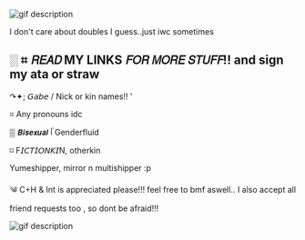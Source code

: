 ![gif description](https://files.catbox.moe/rnk9mu.gif) 

I don't care about doubles I guess..just iwc sometimes

░ ⌗ 𝘙𝘌𝘈𝘋 MY LINKS 𝘍𝘖𝘙 𝘔𝘖𝘙𝘌 𝘚𝘛𝘜𝘍𝘍!! and sign my ata or straw
- 
↷✦; 𝘎𝘢𝘣𝘦 / Nick or kin names!! '

⌗ Any pronouns idc

▒  𝘽𝙞𝙨𝙚𝙭𝙪𝙖𝙡 ᥬ Genderfluid 

⌑ F𝘐𝘊𝘛𝘐𝘖𝘕𝘒𝘐N, otherkin

Yumeshipper, mirror n multishipper :p

༄ C+H & Int is appreciated please!!! feel free to bmf aswell.. I also accept all friend requests too , so dont be afraid!!! 

![gif description](https://files.catbox.moe/ydbzpt.gif)
